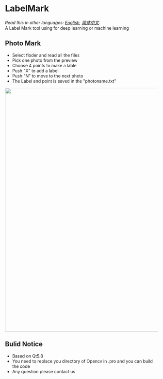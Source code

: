 # LabelMark  
*Read this in other languages: [English](README.md), [简体中文](README-zh.md).*  
A Label Mark tool using for deep learning or machine learning        
## Photo Mark  
- Select floder and read all the files
- Pick one photo from the preview
- Choose 4 points to make a lable
- Push "X" to add a label
- Push "N" to move to the next photo
- The Label and point is saved in the "photoname.txt"
     
<img src="images/show.gif" width = "800" align=center />  

## Bulid Notice
- Based on Qt5.8
- You need to replace you directory of Opencv in .pro and you can build the code
- Any question please contact us